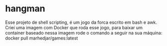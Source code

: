 # hangman
Esse projeto de shell scripting, é um jogo da forca escrito em bash e awk. Criei uma imagem com Docker que roda esse jogo, para baixar um container baseado nessa imagem rode o comando a seguir na sua máquina: docker pull marhedjar/games:latest
